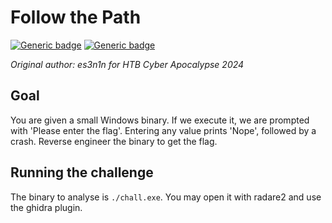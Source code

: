 # Follow the Path

[![Generic badge](https://img.shields.io/badge/Type-Reversing-yellow.svg)](https://shields.io/)
[![Generic badge](https://img.shields.io/badge/Level-Medium-orange.svg)](https://shields.io/)

*Original author: es3n1n for HTB Cyber Apocalypse 2024*

## Goal
You are given a small Windows binary. If we execute it, we are prompted with 'Please enter the flag'. Entering any value prints 'Nope', followed by a crash.
Reverse engineer the binary to get the flag. 

## Running the challenge
The binary to analyse is `./chall.exe`.
You may open it with radare2 and use the ghidra plugin.
